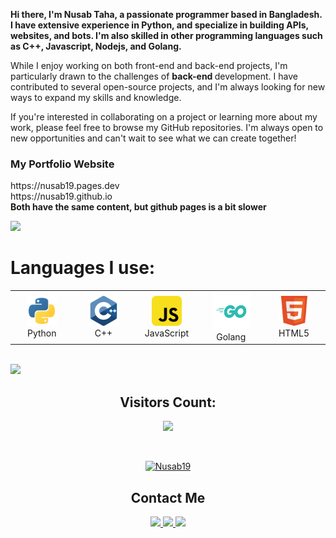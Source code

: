 <b>Hi there, I'm Nusab Taha, a passionate programmer based in Bangladesh. I have extensive experience in Python, and specialize in building APIs, websites, and bots. I'm also skilled in other programming languages such as C++, Javascript, Nodejs, and Golang.
</b>

While I enjoy working on both front-end and back-end projects, I'm particularly drawn to the challenges of <b>back-end </b>development. I have contributed to several open-source projects, and I'm always looking for new ways to expand my skills and knowledge.

If you're interested in collaborating on a project or learning more about my work, please feel free to browse my GitHub repositories. I'm always open to new opportunities and can't wait to see what we can create together!

<h3>My Portfolio Website</h3>
<p>https://nusab19.pages.dev<br>https://nusab19.github.io<br><b>Both have the same content, but github pages is a bit slower</b></p>
<img src="https://user-images.githubusercontent.com/73097560/115834477-dbab4500-a447-11eb-908a-139a6edaec5c.gif" />
<h1>Languages I use:</h1>
<div align="center">
    <table>
        <tr>
            <td align="center" width="96">
                <img src="https://raw.githubusercontent.com/Nusab19/Nusab19/main/images/python.svg" width="48"
                    height="48" alt="Python" />
                <br /> Python
            </td>
            <td align="center" width="96">
                <img src="https://raw.githubusercontent.com/Nusab19/Nusab19/main/images/cpp.svg" width="48" height="48"
                    alt="C++" />
                <br /> C++
            </td>
            <td align="center" width="96">
                <img src="https://raw.githubusercontent.com/Nusab19/Nusab19/main/images/javascript.svg" width="48"
                    height="48" alt="JavaScript" />
                <br /> JavaScript
            </td>
            <td align="center" width="96">
                <img src="https://raw.githubusercontent.com/Nusab19/Nusab19/main/images/golang.svg" width="60"
                    height="60" alt="Golang" />
                <br /> Golang
            </td>
            <td align="center" width="96">
                <img src="https://raw.githubusercontent.com/Nusab19/Nusab19/main/images/html.svg" width="48" height="48"
                    alt="HTML5" />
                <br /> HTML5
            </td>
        </tr>
    </table>
</div>
<br />
<img src="https://user-images.githubusercontent.com/73097560/115834477-dbab4500-a447-11eb-908a-139a6edaec5c.gif" />
<h2 align="center">Visitors Count:</h2>
<p align="center">
    <img height="50" src="https://profile-counter.glitch.me/Nusab19/count.svg" />
</p>
<br />
<p align="center">
    <a href="https://github.com/Nusab19">
        <img height="191px"
            src="https://github-readme-stats.vercel.app/api/top-langs?username=Nusab19&show_icons=true&locale=en&layout=compact"
            alt="Nusab19" />
        <!--<img height="191px" src="https://github-readme-stats.vercel.app/api?username=Nusab19&show_icons=true&locale=en"
            alt="Nusab19" />
        -->
    </a>
</p>
<h2 align="center">Contact Me</h2>
<div align="center">
    <a href="https://t.me/Nusab19" target="_blank">
        <img height="23px"
            src="https://img.shields.io/badge/-Nusab19-00a5c9?style=flat&logo=Telegram&logoColor=white" />
    </a>
    <a href="https://www.linkedin.com/in/nusabtaha" target="_blank">
        <img height="23px"
            src="https://img.shields.io/badge/-Nusab Taha-blue?style=flat&logo=Linkedin&logoColor=white" />
    </a>
    <a href="mailto:nusabtaha33@gmail.com">
        <img height="23px" src="https://img.shields.io/badge/-Nusab-d14836?style=flat&logo=Gmail&logoColor=white" />
    </a>
</div>
